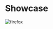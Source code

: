 # Showcase

![firefox](https://user-images.githubusercontent.com/86254474/225685464-f8a4e03e-edd2-4910-bff2-7d16a42c073b.png)
